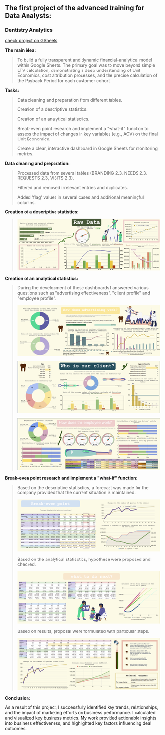 ## The first project of the advanced training for Data Analysts:
### Dentistry Analytics
[check project on GSheets](https://docs.google.com/spreadsheets/d/1JDZaiACR47ddT4fbzs4cgjGkR9ZUDvXrsxAXPgry_9A/edit?usp=sharing)

**The main idea:**
>To build a fully transparent and dynamic financial-analytical model within Google Sheets. The primary goal was to move beyond simple LTV calculation, demonstrating a deep understanding of Unit Economics, cost attribution processes, and the precise calculation of the Payback Period for each customer cohort.

**Tasks:**
>Data cleaning and preparation from different tables.
>
>Creation of a descriptive statistics.
>
>Creation of an analytical statisctics.
>
>Break-even point research and implement a "what-if" function to assess the impact of changes in key variables (e.g., AOV) on the final Unit Economics.
>
>Create a clear, interactive dashboard in Google Sheets for monitoring metrics.

**Data cleaning and preparation:**
>Processed data from several tables (BRANDING 2.3, NEEDS 2.3, REQUESTS 2.3, VISITS 2.3).
>
>Filtered and removed irrelevant entries and duplicates.
>
>Added 'flag' values in several cases and additional meaningful columns.

**Creation of a descriptive statistics:**
>![Raw data](dashboards/raw_data.png)

**Creation of an analytical statistics:**
>During the development of these dashboards I answered various questions such as "advertising effectiveness", "client profile" and  "employee profile".
>
>![Analysis of advertisment](dashboards/ads_analysis.png)
>
>![Analysis of cients](dashboards/client_analysis.png)
>
>![Analysis of emplyees](dashboards/employee_analysis.png)

**Break-even point research and implement a "what-if" function:**
>Based on the descriptive statisctics, a forecast was made for the company provided that the current situation is maintained.
>
>![Break-even point](dashboards/break-even_point.png)
>
>Based on the analytical statisctics, hypothese were proposed and checked.
>
>![What if?](dashboards/what_if.png)
>
>Based on results, proposal were formulated with particular steps.
>
>![Proposal](dashboards/proposal.png)

**Conclusion:**

As a result of this project, I successfully identified key trends, relationships, and the impact of marketing efforts on business performance.
I calculated and visualized key business metrics.
My work provided actionable insights into business effectiveness, and highlighted key factors influencing deal outcomes.
